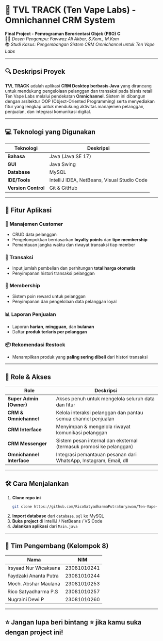 # 🚬 TVL TRACK (Ten Vape Labs) - Omnichannel CRM System

**Final Project - Pemrograman Berorientasi Objek (PBO) C**  
👨‍🏫 *Dosen Pengampu: Fawwaz Ali Akbar, S.Kom., M.Kom*  
📚 *Studi Kasus: Pengembangan Sistem CRM Omnichannel untuk Ten Vape Labs*

---

## 🔍 Deskripsi Proyek

**TVL TRACK** adalah aplikasi **CRM Desktop berbasis Java** yang dirancang untuk mendukung pengelolaan pelanggan dan transaksi pada bisnis retail Ten Vape Labs melalui pendekatan **Omnichannel**. Sistem ini dibangun dengan arsitektur OOP (Object-Oriented Programming) serta menyediakan fitur yang lengkap untuk mendukung aktivitas manajemen pelanggan, penjualan, dan integrasi komunikasi digital.

---

## 💻 Teknologi yang Digunakan

| Teknologi          | Deskripsi                                     |
|--------------------|-----------------------------------------------|
| **Bahasa**         | Java (Java SE 17)                             |
| **GUI**            | Java Swing                                    |
| **Database**       | MySQL                                         |
| **IDE/Tools**      | IntelliJ IDEA, NetBeans, Visual Studio Code  |
| **Version Control**| Git & GitHub                                  |

---

## 🚀 Fitur Aplikasi

### 👥 Manajemen Customer
- CRUD data pelanggan
- Pengelompokkan berdasarkan **loyalty points** dan **tipe membership**
- Pemantauan jangka waktu dan riwayat transaksi tiap member

### 🛒 Transaksi
- Input jumlah pembelian dan perhitungan **total harga otomatis**
- Penyimpanan histori transaksi pelanggan

### 💎 Membership
- Sistem poin reward untuk pelanggan
- Penyimpanan dan pengelolaan data pelanggan loyal

### 📊 Laporan Penjualan
- Laporan **harian**, **mingguan**, dan **bulanan**
- Daftar **produk terlaris per pelanggan**

### 📦 Rekomendasi Restock
- Menampilkan produk yang **paling sering dibeli** dari histori transaksi

---

## 👑 Role & Akses

| Role                 | Deskripsi                                                                 |
|----------------------|--------------------------------------------------------------------------|
| **Super Admin (Owner)** | Akses penuh untuk mengelola seluruh data dan fitur                     |
| **CRM & Omnichannel**   | Kelola interaksi pelanggan dan pantau semua channel penjualan          |
| **CRM Interface**       | Menyimpan & mengelola riwayat komunikasi pelanggan                      |
| **CRM Messenger**       | Sistem pesan internal dan eksternal (termasuk promosi ke pelanggan)    |
| **Omnichannel Interface** | Integrasi pemantauan pesanan dari WhatsApp, Instagram, Email, dll    |

---

## 🛠️ Cara Menjalankan

1. **Clone repo ini**
    ```bash
    git clone https://github.com/RicoSatyadharmaPutraSuryawan/Ten-Vape-Labs.git
    ```
2. **Import database** dari `database.sql` ke MySQL
3. **Buka project** di IntelliJ / NetBeans / VS Code
4. **Jalankan aplikasi** dari `Main.java`

---

## 👥 Tim Pengembang (Kelompok 8)

| Nama                          | NIM           |
|-------------------------------|---------------|
| Irsyaad Nur Wicaksana         | 23081010241   |
| Faydzaki Ananta Putra         | 23081010244   |
| Moch. Abshar Maulana          | 23081010253   |
| Rico Satyadharma P.S          | 23081010257   |
| Nugraini Dewi P               | 23081010260   |

---

## ⭐ Jangan lupa beri bintang ⭐ jika kamu suka dengan project ini!
